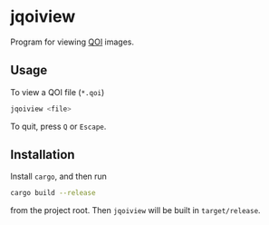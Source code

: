 # jqoiview

Program for viewing [QOI](https://qoiformat.org/) images.

## Usage

To view a QOI file (`*.qoi`)

```sh 
jqoiview <file>
```

To quit, press `Q` or `Escape`.

## Installation

Install `cargo`, and then run

```sh 
cargo build --release
```

from the project root. Then `jqoiview` will be built in `target/release`. 
